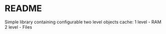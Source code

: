 # README #

Simple library containing configurable two level objects cache:
1 level - RAM
2 level - Files